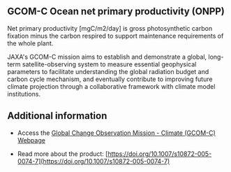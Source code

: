## GCOM-C Ocean net primary productivity (ONPP)

Net primary productivity [mgC/m2/day] is gross photosynthetic carbon fixation minus the carbon respired to support maintenance requirements of the whole plant.

JAXA's GCOM-C mission aims to establish and demonstrate a global, long-term satellite-observing system to measure essential geophysical parameters to facilitate understanding the global radiation budget and carbon cycle mechanism, and eventually contribute to improving future climate projection through a collaborative framework with climate model institutions.


## Additional information

- Access the [Global Change Observation Mission - Climate (GCOM-C) Webpage](https://suzaku.eorc.jaxa.jp/GCOM_C/index.html)

- Read more about the product: [https://doi.org/10.1007/s10872-005-0074-7](https://doi.org/10.1007/s10872-005-0074-7)

